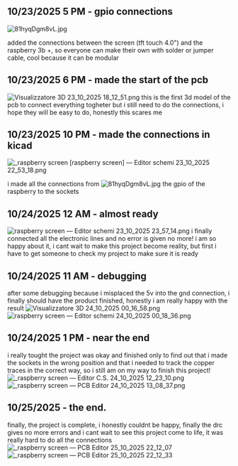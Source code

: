 <!--
  ===================    !!READ THIS NOTICE!!   ====================
  DO NOT edit this file manually. Your changes WILL BE OVERWRITTEN!
  This journal is auto generated and updated by Hack Club Blueprint.
  To edit this file, please edit your journal entries on Blueprint.
  ==================================================================
-->

## 10/23/2025 5 PM - gpio connections  

![81hyqDgm8vL.jpg](https://blueprint.hackclub.com/user-attachments/blobs/proxy/eyJfcmFpbHMiOnsiZGF0YSI6NDgwNCwicHVyIjoiYmxvYl9pZCJ9fQ==--bfbc1791ccf854fa18ff8556fdfcc3a6281b4e50/81hyqDgm8vL.jpg)


added the connections between the screen (tft touch 4.0") and the raspberry 3b +, so everyone can make their own with solder or jumper cable, cool because it can be modular  

## 10/23/2025 6 PM - made the start of the pcb  

![Visualizzatore 3D 23_10_2025 18_12_51.png](https://blueprint.hackclub.com/user-attachments/blobs/proxy/eyJfcmFpbHMiOnsiZGF0YSI6NDgxMCwicHVyIjoiYmxvYl9pZCJ9fQ==--be137984063a5a910d8f9e57be1bc43643c7d86d/Visualizzatore%203D%2023_10_2025%2018_12_51.png)
this is the first 3d model of the pcb to connect everything togheter but i still need to do the connections, i hope they will be easy to do, honestly this scares me   

## 10/23/2025 10 PM - made the connections in kicad  

![_raspberry screen [raspberry screen] — Editor schemi 23_10_2025 22_53_18.png](https://blueprint.hackclub.com/user-attachments/blobs/proxy/eyJfcmFpbHMiOnsiZGF0YSI6NDkwNiwicHVyIjoiYmxvYl9pZCJ9fQ==--76910ad4293776ec901f3961a1c71200b7789dd1/_raspberry%20screen%20%5Braspberry%20screen%5D%20%E2%80%94%20Editor%20schemi%2023_10_2025%2022_53_18.png)

i made all the connections from ![81hyqDgm8vL.jpg](https://blueprint.hackclub.com/user-attachments/blobs/proxy/eyJfcmFpbHMiOnsiZGF0YSI6NDkxMCwicHVyIjoiYmxvYl9pZCJ9fQ==--f85803b3c831ab390d52d045f2f1a0288c86f251/81hyqDgm8vL.jpg)
the gpio of the raspberry to the sockets  

## 10/24/2025 12 AM - almost ready  

![raspberry screen — Editor schemi 23_10_2025 23_57_14.png](https://blueprint.hackclub.com/user-attachments/blobs/proxy/eyJfcmFpbHMiOnsiZGF0YSI6NDkxNywicHVyIjoiYmxvYl9pZCJ9fQ==--e3acc9e70213ce7409f5a358d5e15cca7a81b043/raspberry%20screen%20%E2%80%94%20Editor%20schemi%2023_10_2025%2023_57_14.png)
i finally connected all the electronic lines and no error is given no more! i am so happy about it, i cant wait to make this project become reality, but first i have to get someone to check my project to make sure it is ready  

## 10/24/2025 11 AM - debugging  

after some debugging because i misplaced the 5v into the gnd connection, i finally should have the product finished, honestly i am really happy with the result
![Visualizzatore 3D 24_10_2025 00_16_58.png](https://blueprint.hackclub.com/user-attachments/blobs/proxy/eyJfcmFpbHMiOnsiZGF0YSI6NTA1OCwicHVyIjoiYmxvYl9pZCJ9fQ==--587b3bca6cf0e62261a599f308cce4d2d5249b12/Visualizzatore%203D%2024_10_2025%2000_16_58.png)
![raspberry screen — Editor schemi 24_10_2025 00_18_36.png](https://blueprint.hackclub.com/user-attachments/blobs/proxy/eyJfcmFpbHMiOnsiZGF0YSI6NTA1NywicHVyIjoiYmxvYl9pZCJ9fQ==--2353b8d594933658ac5d2b531921d4bf472cddc3/raspberry%20screen%20%E2%80%94%20Editor%20schemi%2024_10_2025%2000_18_36.png)
  

## 10/24/2025 1 PM - near the end  

i really tought the project was okay and finished only to find out that i made the sockets in the wrong position and that i needed to track the copper traces in the correct way, so i still am on my way to finish this project!![_raspberry screen — Editor C.S. 24_10_2025 12_23_10.png](https://blueprint.hackclub.com/user-attachments/blobs/proxy/eyJfcmFpbHMiOnsiZGF0YSI6NTA2OCwicHVyIjoiYmxvYl9pZCJ9fQ==--94d0e221eda7b428f3c38f0daab9afdebe5a0c1f/_raspberry%20screen%20%E2%80%94%20Editor%20C.S.%2024_10_2025%2012_23_10.png)
![_raspberry screen — PCB Editor 24_10_2025 13_08_37.png](https://blueprint.hackclub.com/user-attachments/blobs/proxy/eyJfcmFpbHMiOnsiZGF0YSI6NTA2NywicHVyIjoiYmxvYl9pZCJ9fQ==--5cc5a5276ff6fc2bbc844707c852c177c8cf356f/_raspberry%20screen%20%E2%80%94%20PCB%20Editor%2024_10_2025%2013_08_37.png)
  

## 10/25/2025 - the end.  

finally, the project is complete, i honestly couldnt be happy, finally the drc gives no more errors and i cant wait to see this project come to life, it was really hard to do all the connections
![_raspberry screen — PCB Editor 25_10_2025 22_12_07](https://blueprint.hackclub.com/user-attachments/blobs/proxy/eyJfcmFpbHMiOnsiZGF0YSI6NTU0MiwicHVyIjoiYmxvYl9pZCJ9fQ==--7d22fe745a6dc4bdbf4dbbcbbc312c50eacd5750/_raspberry%20screen%20%E2%80%94%20PCB%20Editor%2025_10_2025%2022_12_07.png)![_raspberry screen — PCB Editor 25_10_2025 22_12_33](https://blueprint.hackclub.com/user-attachments/blobs/proxy/eyJfcmFpbHMiOnsiZGF0YSI6NTU0MywicHVyIjoiYmxvYl9pZCJ9fQ==--dbf0d989789c12ea42e4a9b9b9a7c873b589e4dd/_raspberry%20screen%20%E2%80%94%20PCB%20Editor%2025_10_2025%2022_12_33.png)

  


